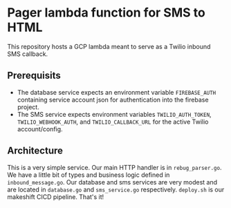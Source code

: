 # Pager lambda function for SMS to HTML
This repository hosts a GCP lambda meant to serve as a Twilio inbound SMS callback.

## Prerequisits
- The database service expects an environment variable `FIREBASE_AUTH` containing service account json for authentication into the firebase project.
- The SMS service expects environment variables `TWILIO_AUTH_TOKEN`, `TWILIO_WEBHOOK_AUTH`, and `TWILIO_CALLBACK_URL` for the active Twilio account/config.

## Architecture
This is a very simple service. Our main HTTP handler is in `rebug_parser.go`. We have a little bit of types and business logic defined in `inbound_message.go`. Our database and sms services are very modest and are located in `database.go` and `sms_service.go` respectively. `deploy.sh` is our makeshift CICD pipeline. That's it!